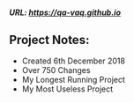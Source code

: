 ##### URL: https://qa-vaq.github.io #####

## Project Notes: ##
* Created 6th December 2018
* Over 750 Changes 
* My Longest Running Project
* My Most Useless Project
